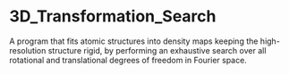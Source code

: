 # 3D_Transformation_Search
A program that fits atomic structures into density maps keeping the high-resolution structure rigid, by performing an exhaustive search over all rotational and translational degrees of freedom in Fourier space. 
